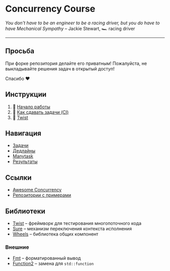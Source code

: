 # Concurrency Course

_You don't have to be an engineer to be a racing driver, but you do have to have Mechanical Sympathy_ – Jackie Stewart, 🏎️ racing driver

---

## Просьба

При форке репозитория делайте его приватным! Пожалуйста, не выкладывайте решения задач в открытый доступ!

Спасибо ❤️

## Инструкции

1) 🏃 [Начало работы](docs/setup.md)
2) 🤖 [Как сдавать задачи (CI)](docs/ci.md)
3) 🧵 [Twist](https://gitlab.com/Lipovsky/twist/-/blob/master/docs/ru/guide.md)

## Навигация

- [Задачи](/tasks)
- [Дедлайны](/deadlines)
- [Manytask](http://concurrency-course.cc)
- [Результаты](https://docs.google.com/spreadsheets/d/1F_CGxFqrpg7X9TjBeVUNJTwduNMzd1M-KwNRCys3ZOQ/edit?usp=sharing)

## Ссылки

- [Awesome Concurrency](https://gitlab.com/Lipovsky/awesome-concurrency)
- [Репозитории с примерами](https://gitlab.com/l2288)

## Библиотеки

- [Twist](https://gitlab.com/Lipovsky/twist) – фреймворк для тестирования многопоточного кода
- [Sure](https://gitlab.com/Lipovsky/sure) – механизм переключения контекста исполнения
- [Wheels](https://gitlab.com/Lipovsky/wheels) – библиотека общих компонент

### Внешние

- [Fmt](https://github.com/fmtlib/fmt) – форматированный вывод
- [Function2](https://github.com/Naios/function2) – замена для `std::function`
